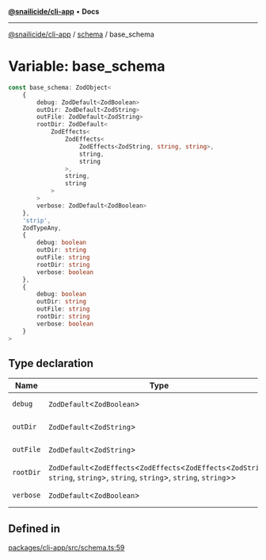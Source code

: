 [**@snailicide/cli-app**](../../../README.md) • **Docs**

---

[@snailicide/cli-app](../../../README.md) / [schema](../README.md) / base_schema

# Variable: base_schema

```ts
const base_schema: ZodObject<
    {
        debug: ZodDefault<ZodBoolean>
        outDir: ZodDefault<ZodString>
        outFile: ZodDefault<ZodString>
        rootDir: ZodDefault<
            ZodEffects<
                ZodEffects<
                    ZodEffects<ZodString, string, string>,
                    string,
                    string
                >,
                string,
                string
            >
        >
        verbose: ZodDefault<ZodBoolean>
    },
    'strip',
    ZodTypeAny,
    {
        debug: boolean
        outDir: string
        outFile: string
        rootDir: string
        verbose: boolean
    },
    {
        debug: boolean
        outDir: string
        outFile: string
        rootDir: string
        verbose: boolean
    }
>
```

## Type declaration

| Name | Type | Defined in |
| --- | --- | --- |
| `debug` | `ZodDefault`\<`ZodBoolean`\> | [packages/cli-app/src/schema.ts:60](https://github.com/gbtunney/snailicide-monorepo/blob/e538d73c297e05cfc5c2161039b61c76cd65cf31/packages/cli-app/src/schema.ts#L60) |
| `outDir` | `ZodDefault`\<`ZodString`\> | [packages/cli-app/src/schema.ts:61](https://github.com/gbtunney/snailicide-monorepo/blob/e538d73c297e05cfc5c2161039b61c76cd65cf31/packages/cli-app/src/schema.ts#L61) |
| `outFile` | `ZodDefault`\<`ZodString`\> | [packages/cli-app/src/schema.ts:65](https://github.com/gbtunney/snailicide-monorepo/blob/e538d73c297e05cfc5c2161039b61c76cd65cf31/packages/cli-app/src/schema.ts#L65) |
| `rootDir` | `ZodDefault`\<`ZodEffects`\<`ZodEffects`\<`ZodEffects`\<`ZodString`, `string`, `string`\>, `string`, `string`\>, `string`, `string`\>\> | [packages/cli-app/src/schema.ts:69](https://github.com/gbtunney/snailicide-monorepo/blob/e538d73c297e05cfc5c2161039b61c76cd65cf31/packages/cli-app/src/schema.ts#L69) |
| `verbose` | `ZodDefault`\<`ZodBoolean`\> | [packages/cli-app/src/schema.ts:72](https://github.com/gbtunney/snailicide-monorepo/blob/e538d73c297e05cfc5c2161039b61c76cd65cf31/packages/cli-app/src/schema.ts#L72) |

## Defined in

[packages/cli-app/src/schema.ts:59](https://github.com/gbtunney/snailicide-monorepo/blob/e538d73c297e05cfc5c2161039b61c76cd65cf31/packages/cli-app/src/schema.ts#L59)
